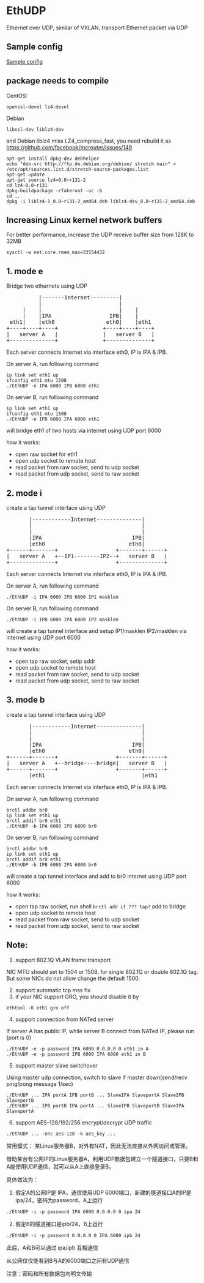 # EthUDP

Ethernet over UDP, similar of VXLAN, transport Ethernet packet via UDP

## Sample config

[Sample config](sample/README.md)

## package needs to compile

CentOS:
````
openssl-devel lz4-devel
````
Debian
````
libssl-dev liblz4-dev
````
and Debian liblz4 miss LZ4_compress_fast, you need rebuild it as https://github.com/facebook/mcrouter/issues/149
````
apt-get install dpkg-dev debhelper
echo "deb-src http://ftp.de.debian.org/debian/ stretch main" > /etc/apt/sources.list.d/stretch-source-packages.list
apt-get update
apt-get source lz4=0.0~r131-2
cd lz4-0.0~r131
dpkg-buildpackage -rfakeroot -uc -b
cd ..
dpkg -i liblz4-1_0.0~r131-2_amd64.deb liblz4-dev_0.0~r131-2_amd64.deb
````

## Increasing Linux kernel network buffers

For better performance, increase the UDP receive buffer size from 128K to 32MB
````
sysctl -w net.core.rmem_max=33554432
````

## 1. mode e
Bridge two ethernets using UDP

<pre>
          |-------Internet---------|
          |                        |
     |    |                        |    |
     |    |IPA                  IPB|    |
 eth1|    |eth0                eth0|    |eth1
+----+----+----+              +----+----+----+
|   server A   |              |   server B   |
+--------------+              +--------------+
</pre>

Each server connects Internet via interface eth0, IP is IPA & IPB.

On server A, run following command
````
ip link set eth1 up
ifconfig eth1 mtu 1508
./EthUDP -e IPA 6000 IPB 6000 eth1
````

On server B, run following command
````
ip link set eth1 up
ifconfig eth1 mtu 1508
./EthUDP -e IPB 6000 IPA 6000 eth1
````

will bridge eth1 of two hosts via internet using UDP port 6000

how it works:
* open raw socket for eth1
* open udp socket to remote host
* read packet from raw socket, send to udp socket
* read packet from udp socket, send to raw socket

## 2. mode i
create a tap tunnel interface using UDP
<pre>
       |------------Internet--------------|
       |                                  |
       |                                  |
       |IPA                            IPB|
       |eth0                          eth0|
+------+-------+                  +-------+------+
|   server A   +--IP1--------IP2--+   server B   |
+--------------+                  +--------------+
</pre>

Each server connects Internet via interface eth0, IP is IPA & IPB.

On server A, run following command
````
./EthUDP -i IPA 6000 IPB 6000 IP1 masklen
````

On server B, run following command
````
./EthUDP -i IPB 6000 IPA 6000 IP2 masklen
````

will create a tap tunnel interface and setup IP1/masklen IP2/masklen via internet using UDP port 6000

how it works:
* open tap raw socket, setip addr
* open udp socket to remote host
* read packet from raw socket, send to udp socket
* read packet from udp socket, send to raw socket


## 3. mode b
create a tap tunnel interface using UDP
<pre>
       |------------Internet--------------|
       |                                  |
       |                                  |
       |IPA                            IPB|
       |eth0                          eth0|
+------+-------+                  +-------+------+
|   server A   +--bridge----bridge|   server B   |
+------+-------+                  +-------+------+
       |eth1                              |eth1
</pre>

Each server connects Internet via interface eth0, IP is IPA & IPB.

On server A, run following command
````
brctl addbr br0
ip link set eth1 up
brctl addif br0 eth1
./EthUDP -b IPA 6000 IPB 6000 br0
````

On server B, run following command
````
brctl addbr br0
ip link set eth1 up
brctl addif br0 eth1
./EthUDP -b IPB 6000 IPA 6000 br0
````

will create a tap tunnel interface and add to br0 internet using UDP port 6000

how it works:
* open tap raw socket, run shell `brctl add if ??? tap?` add to bridge
* open udp socket to remote host
* read packet from raw socket, send to udp socket
* read packet from udp socket, send to raw socket

## Note:
1. support 802.1Q VLAN frame transport

NIC MTU should set to 1504 or 1508, for single 802.1Q or double 802.1Q tag. But some NICs do not allow change the default 1500.

2. support automatic tcp mss fix
3. if your NIC support GRO, you should disable it by
````
ethtool -K eth1 gro off
````
4. support connection from NATed server

If server A has public IP, while server B connect from NATed IP, please run (port is 0)
````
./EthUDP -e -p password IPA 6000 0.0.0.0 0 eth1 in A
./EthUDP -e -p password IPB 6000 IPA 6000 eth1 in B
````
5. support master slave switchover

Using master udp connection, switch to slave if master down(send/recv ping/pong message 1/sec)
````
./EthUDP ... IPA portA IPB portB ... SlaveIPA SlaveportA SlaveIPB SlaveportB
./EthUDP ... IPB portB IPA portA ... SlaveIPB SlaveportB SlaveIPA SlaveportA
````
6. support AES-128/192/256 encrypt/decrypt UDP traffic
````
./EthUDP ... -enc aes-128 -k aes_key ...
````


常用模式：
某Linux服务器B，对外有NAT，因此无法直接从外网访问或管理。

借助某台有公网IP的Linux服务器A，利用UDP数据包建立一个隧道接口，只要B和A能使用UDP通信，就可以从A上直接登录B。

具体做法为：
1. 假定A的公网IP是 IPA，通信使用UDP 6000端口，新建的隧道接口A的IP是 ipa/24，密码为password，A上运行
````
./EthUDP -i -p password IPA 6000 0.0.0.0 0 ipa 24
````
2. 假定B的隧道接口是ipb/24，B上运行
````
./EthUDP -i -p password 0.0.0.0 0 IPA 6000 ipb 24
````
此后，A和B可以通过 ipa/ipb 互相通信

从公网仅仅能看到B与A的6000端口之间有UDP通信

注意：密码和所有数据包均明文传输
